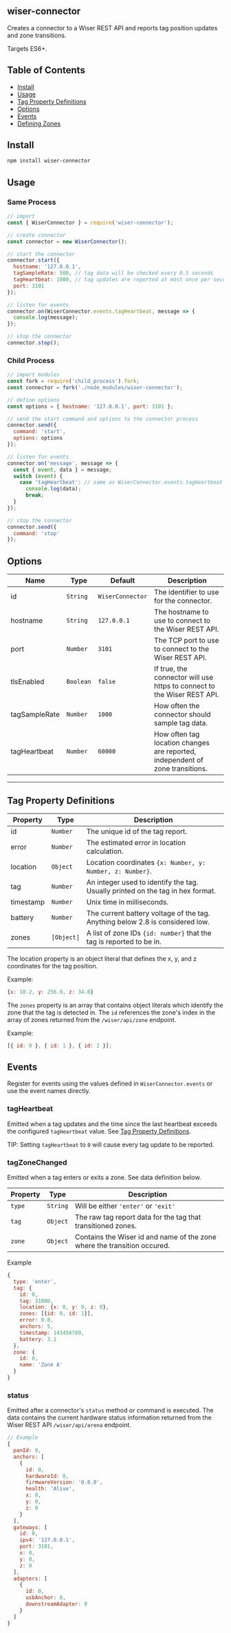 ## wiser-connector

Creates a connector to a Wiser REST API and reports tag position updates and zone transitions.

Targets ES6+.

## Table of Contents

- [Install](#install)
- [Usage](#usage)
- [Tag Property Definitions](#tag-property-definitions)
- [Options](#options)
- [Events](#events)
- [Defining Zones](#defining-zones)

## Install

```bash
npm install wiser-connector
```

## Usage

### Same Process

```js
// import
const { WiserConnector } = require('wiser-connector');

// create connector
const connector = new WiserConnector();

// start the connector
connector.start({
  hostname: '127.0.0.1',
  tagSampleRate: 500, // tag data will be checked every 0.5 seconds
  tagHeartbeat: 1000, // tag updates are reported at most once per second
  port: 3101
});

// listen for events
connector.on(WiserConnector.events.tagHeartbeat, message => {
  console.log(message);
});

// stop the connector
connector.stop();
```

### Child Process

```js
// import modules
const fork = require('child_process').fork;
const connector = fork('./node_modules/wiser-connector');

// define options
const options = { hostname: '127.0.0.1', port: 3101 };

// send the start command and options to the connector process
connector.send({
  command: 'start',
  options: options
});

// listen for events
connector.on('message', message => {
  const { event, data } = message;
  switch (event) {
    case 'tagHeartbeat': // same as WiserConnector.events.tagHeartbeat
      console.log(data);
      break;
  }
});

// stop the connector
connector.send({
  command: 'stop'
});
```

## Options

| Name          | Type      | Default          | Description                                                                   |
| ------------- | --------- | ---------------- | ----------------------------------------------------------------------------- |
| id            | `String`  | `WiserConnector` | The identifier to use for the connector.                                      |
| hostname      | `String`  | `127.0.0.1`      | The hostname to use to connect to the Wiser REST API.                         |
| port          | `Number`  | `3101`           | The TCP port to use to connect to the Wiser REST API.                         |
| tlsEnabled    | `Boolean` | `false`          | If true, the connector will use https to connect to the Wiser REST API.       |
| tagSampleRate | `Number`  | `1000`           | How often the connector should sample tag data.                               |
| tagHeartbeat  | `Number`  | `60000`          | How often tag location changes are reported, independent of zone transitions. |

---

## Tag Property Definitions

| Property  | Type       | Description                                                                    |
| --------- | ---------- | ------------------------------------------------------------------------------ |
| id        | `Number`   | The unique id of the tag report.                                               |
| error     | `Number`   | The estimated error in location calculation.                                   |
| location  | `Object`   | Location coordinates `{x: Number, y: Number, z: Number}`.                      |
| tag       | `Number`   | An integer used to identify the tag. Usually printed on the tag in hex format. |
| timestamp | `Number`   | Unix time in milliseconds.                                                     |
| battery   | `Number`   | The current battery voltage of the tag. Anything below 2.8 is considered low.  |
| zones     | `[Object]` | A list of zone IDs `{id: number}` that the tag is reported to be in.           |

The location property is an object literal that defines the x, y, and z coordinates for the tag position.

Example:

```js
{x: 10.2, y: 256.9, z: 34.0}
```

The `zones` property is an array that contains object literals which identify the zone that the tag is detected in. The `id` references the zone's index in the array of zones returned from the `/wiser/api/zone` endpoint.

Example:

```js
[{ id: 0 }, { id: 1 }, { id: 2 }];
```

## Events

Register for events using the values defined in `WiserConnector.events` or use the event names directly.

### tagHeartbeat

Emitted when a tag updates and the time since the last heartbeat exceeds the configured `tagHeartbeat` value. See [Tag Property Definitions](#tag-property-definitions).

TIP: Setting `tagHeartbeat` to `0` will cause every tag update to be reported.

### tagZoneChanged

Emitted when a tag enters or exits a zone. See data definition below.

| Property | Type     | Description                                                              |
| -------- | -------- | ------------------------------------------------------------------------ |
| `type`   | `String` | Will be either `'enter'` or `'exit'`                                     |
| `tag`    | `Object` | The raw tag report data for the tag that transitioned zones.             |
| `zone`   | `Object` | Contains the Wiser id and name of the zone where the transition occured. |

Example

```js
{
  type: 'enter',
  tag: {
    id: 0,
    tag: 31000,
    location: {x: 0, y: 0, z: 0},
    zones: [{id: 0, id: 1}],
    error: 0.0,
    anchors: 5,
    timestamp: 143456789,
    battery: 3.1
  },
  zone: {
    id: 0,
    name: 'Zone A'
  }
}
```

### status

Emitted after a connector's `status` method or command is executed. The data contains the current hardware status information returned from the Wiser REST API `/wiser/api/arena` endpoint.

```js
// Example
{
  panId: 0,
  anchors: [
    {
      id: 0,
      hardwareId: 0,
      firmwareVersion: '0.0.0',
      health: 'Alive',
      x: 0,
      y: 0,
      z: 0
    }
  ],
  gateways: [
    id: 0,
    ipv4: '127.0.0.1',
    port: 3101,
    x: 0,
    y: 0,
    z: 0
  ],
  adapters: [
    {
      id: 0,
      usbAnchor: 0,
      downstreamAdapter: 0
    }
  ]
}
```
